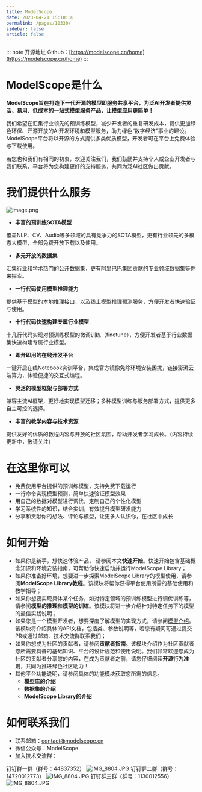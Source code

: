 ```yaml
---
title: ModelScope
date: 2023-04-21 15:10:30
permalink: /pages/10330/
sidebar: false
article: false
---
```

::: note 开源地址
Github：[https://modelscope.cn/home](https://modelscope.cn/home)
::: 
# **ModelScope是什么**

**ModelScope旨在打造下一代开源的模型即服务共享平台，为泛AI开发者提供灵活、易用、低成本的一站式模型服务产品，让模型应用更简单！**

我们希望在汇集行业领先的预训练模型，减少开发者的重复研发成本，提供更加绿色环保、开源开放的AI开发环境和模型服务，助力绿色“数字经济”事业的建设。 ModelScope平台将以开源的方式提供多类优质模型，开发者可在平台上免费体验与下载使用。

若您也和我们有相同的初衷，欢迎关注我们，我们鼓励并支持个人或企业开发者与我们联系，平台将为您构建更好的支持服务，共同为泛AI社区做出贡献。

# **我们提供什么服务**

![image.png](https://g.alicdn.com/sail-web/modelscope-docs/0.2.8/resources/tutorial/1667287045981-a4649820-abcf-4755-96b8-925a53dffccd.png)

- **丰富的预训练SOTA模型**

覆盖NLP、CV、Audio等多领域的具有竞争力的SOTA模型，更有行业领先的多模态大模型，全部免费开放下载以及使用。

- **多元开放的数据集**

汇集行业和学术热门的公开数据集，更有阿里巴巴集团贡献的专业领域数据集等你来探索。

- **一行代码使用模型推理能力**

提供基于模型的本地推理接口，以及线上模型推理预测服务，方便开发者快速验证与使用。

- **十行代码快速构建专属行业模型**

十几行代码实现对预训练模型的微调训练（finetune），方便开发者基于行业数据集快速构建专属行业模型。

- **即开即用的在线开发平台**

一键开启在线Notebook实训平台，集成官方镜像免除环境安装困扰，链接澎湃云端算力，体验便捷的交互式编程。

- **灵活的模型框架与部署方式**

兼容主流AI框架，更好地实现模型迁移；多种模型训练与服务部署方式，提供更多自主可控的选择。

- **丰富的教学内容与技术资源**

提供友好的优质的教程内容与开放的社区氛围，帮助开发者学习成长。（内容持续更新中，敬请关注）

# **在这里你可以**

- 免费使用平台提供的预训练模型，支持免费下载运行
- 一行命令实现模型预测，简单快速验证模型效果
- 用自己的数据对模型进行调优，定制自己的个性化模型
- 学习系统性的知识，结合实训，有效提升模型研发能力
- 分享和贡献你的想法、评论与模型，让更多人认识你，在社区中成长

# **如何开始**

- 如果你是新手，想快速体验产品， 请参阅本文**快速开始**。快速开始包含基础概念知识和环境安装指南，可帮助你快速启动并运行ModelScope Library；
- 如果你准备好环境，想要进一步探索ModelScope Library的模型使用，请参阅**ModelScope Library教程**。该模块将帮你获得平台使用所需的基础使用和教学指导；
- 如果你想要实现具体某个任务，如对特定领域的预训练模型进行调优训练等，请参阅**模型的推理**和**模型的训练**。该模块将进一步介绍针对特定任务下的模型的最佳实践说明；
- 如果您是一个模型开发者，想要深度了解模型的实现方式，请参阅[模型介绍](https://modelscope.cn/docs/概览)。该模块将介绍具体的API文档，包括类、参数说明等，若您有疑问可通过提交PR或通过邮箱、技术交流群联系我们；
- 如果你想成为社区的贡献者，请参阅**贡献者指南**。该模块介绍作为社区贡献者您所需要具备的基础知识、平台的设计规范和使用说明。我们非常欢迎您成为社区的贡献者分享您的内容，在成为贡献者之前，请您仔细阅读**开源行为准则**，共同为推进绿色社区助力！
- 其他平台功能说明，请参阅具体的功能模块获取您所需的信息。
  - **模型库的介绍**
  - **数据集的介绍**
  - **ModelScope Library的介绍**

# **如何联系我们**

- 联系邮箱：[contact@modelscope.cn](mailto:contact@modelscope.cn)
- 微信公众号：ModelScope
- 加入技术交流群：

钉钉群一群（群号：44837352） ![IMG_8804.JPG](https://g.alicdn.com/sail-web/modelscope-docs/0.2.8/resources/tutorial/1659514651449-bb55462c-d04a-4a25-b7a2-2e2f13a1f290.jpeg) 钉钉群二群（群号：14720012773） ![IMG_8804.JPG](https://g.alicdn.com/sail-web/modelscope-docs/0.2.8/resources/tutorial/588d5be1-a73c-4c12-8d17-eedac1adf139.jpg) 钉钉群三群（群号：1130012556） ![IMG_8804.JPG](https://g.alicdn.com/sail-web/modelscope-docs/0.2.8/resources/tutorial/3%E7%BE%A4.jpg)